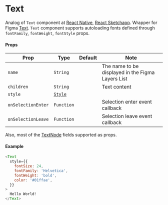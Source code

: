 # Text

Analog of `Text` component at [React Native](https://facebook.github.io/react-native/docs/text), 
[React Sketchapp](http://airbnb.io/react-sketchapp/docs/API.html#text). 
Wrapper for Figma [Text](https://www.figma.com/plugin-docs/api/TextNode/).
`Text` component supports autoloading fonts defined through `fontFamily`, `fontWeight`, `fontStyle` props. 

#### Props

| Prop       | Type     | Default | Note                                              |
| ---------- | -------- | ------- | ------------------------------------------------- |
| `name`     | `String` |         | The name to be displayed in the Figma Layers List |
| `children` | `String` |         | Text content                                      |
| `style`    | [`Style`](/docs/styling.md#type-styles)   |         |                  |
| `onSelectionEnter` | `Function` |  | Selection enter event callback  |
| `onSelectionLeave` | `Function` |  | Selection leave event callback  |

Also, most of the [TextNode](https://www.figma.com/plugin-docs/api/TextNode/) fields supported as props.

#### Example

```javascript
<Text
  style={{
    fontSize: 24,
    fontFamily: 'Helvetica',
    fontWeight: 'bold',
    color: '#01ffae',
  }}
>
  Hello World!
</Text>
```
